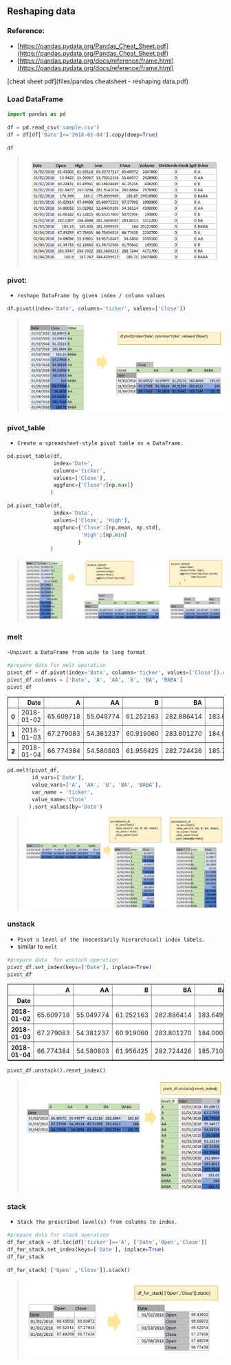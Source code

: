 ##  Reshaping data

### Reference:
- [https://pandas.pydata.org/Pandas_Cheat_Sheet.pdf](https://pandas.pydata.org/Pandas_Cheat_Sheet.pdf)
- [https://pandas.pydata.org/docs/reference/frame.html](https://pandas.pydata.org/docs/reference/frame.html)

[cheat sheet pdf](files/pandas cheatsheet - reshaping data.pdf)

### Load DataFrame

```python
import pandas as pd
```


```python
df = pd.read_csv('sample.csv')
df = df[df['Date']<='2018-01-04'].copy(deep=True)
```

```python
df
```

> ![title](img/reshape1.png)

### pivot:
- `reshape DataFrame by given index / column values`

```python
df.pivot(index='Date', columns='ticker', values=['Close'])
```

> ![title](img/reshape2.png)


### pivot_table
- `Create a spreadsheet-style pivot table as a DataFrame.`

```python
pd.pivot_table(df, 
               index='Date', 
               columns='ticker', 
               values=['Close'], 
               aggfunc={'Close':[np.max]}
              )
```



```python
pd.pivot_table(df, 
               index='Date', 
               values=['Close', 'High'], 
               aggfunc={'Close':[np.mean, np.std],
                        'High':[np.min]
                       }
              )
```

> ![title](img/reshape3.png)


### melt
-`Unpivot a DataFrame from wide to long format`

```python
#prepare data for melt operation
pivot_df = df.pivot(index='Date', columns='ticker', values=['Close']).reset_index()
pivot_df.columns = ['Date', 'A', 'AA', 'B', 'BA', 'BABA']
pivot_df
```


<div>
<style scoped>
    .dataframe tbody tr th:only-of-type {
        vertical-align: middle;
    }

    .dataframe tbody tr th {
        vertical-align: top;
    }

    .dataframe thead th {
        text-align: right;
    }
</style>
<table border="1" class="dataframe">
  <thead>
    <tr style="text-align: right;">
      <th></th>
      <th>Date</th>
      <th>A</th>
      <th>AA</th>
      <th>B</th>
      <th>BA</th>
      <th>BABA</th>
    </tr>
  </thead>
  <tbody>
    <tr>
      <th>0</th>
      <td>2018-01-02</td>
      <td>65.609718</td>
      <td>55.049774</td>
      <td>61.252163</td>
      <td>282.886414</td>
      <td>183.649994</td>
    </tr>
    <tr>
      <th>1</th>
      <td>2018-01-03</td>
      <td>67.279083</td>
      <td>54.381237</td>
      <td>60.919060</td>
      <td>283.801270</td>
      <td>184.000000</td>
    </tr>
    <tr>
      <th>2</th>
      <td>2018-01-04</td>
      <td>66.774384</td>
      <td>54.580803</td>
      <td>61.956425</td>
      <td>282.724426</td>
      <td>185.710007</td>
    </tr>
  </tbody>
</table>
</div>



```python
pd.melt(pivot_df, 
        id_vars=['Date'], 
        value_vars=['A', 'AA', 'B', 'BA', 'BABA'], 
        var_name = 'ticker', 
        value_name='Close'
       ).sort_values(by='Date')
```

> ![title](img/reshape4.png)


### unstack
- `Pivot a level of the (necessarily hierarchical) index labels.`
- similar to `melt`

```python
#prepare data  for unstack operation
pivot_df.set_index(keys=['Date'], inplace=True)
pivot_df
```

<div>
<style scoped>
    .dataframe tbody tr th:only-of-type {
        vertical-align: middle;
    }

    .dataframe tbody tr th {
        vertical-align: top;
    }

    .dataframe thead th {
        text-align: right;
    }
</style>
<table border="1" class="dataframe">
  <thead>
    <tr style="text-align: right;">
      <th></th>
      <th>A</th>
      <th>AA</th>
      <th>B</th>
      <th>BA</th>
      <th>BABA</th>
    </tr>
    <tr>
      <th>Date</th>
      <th></th>
      <th></th>
      <th></th>
      <th></th>
      <th></th>
    </tr>
  </thead>
  <tbody>
    <tr>
      <th>2018-01-02</th>
      <td>65.609718</td>
      <td>55.049774</td>
      <td>61.252163</td>
      <td>282.886414</td>
      <td>183.649994</td>
    </tr>
    <tr>
      <th>2018-01-03</th>
      <td>67.279083</td>
      <td>54.381237</td>
      <td>60.919060</td>
      <td>283.801270</td>
      <td>184.000000</td>
    </tr>
    <tr>
      <th>2018-01-04</th>
      <td>66.774384</td>
      <td>54.580803</td>
      <td>61.956425</td>
      <td>282.724426</td>
      <td>185.710007</td>
    </tr>
  </tbody>
</table>
</div>




```python
pivot_df.unstack().reset_index()
```
> ![title](img/reshape5.png)


### stack
- `Stack the prescribed level(s) from columns to index.`


```python
#prepare data for stack operation
df_for_stack = df.loc[df['ticker']=='A', ['Date','Open','Close']]
df_for_stack.set_index(keys=['Date'], inplace=True)
df_for_stack
```

```python
df_for_stack[ ['Open' ,'Close']].stack()
```
> ![title](img/reshape6.png)